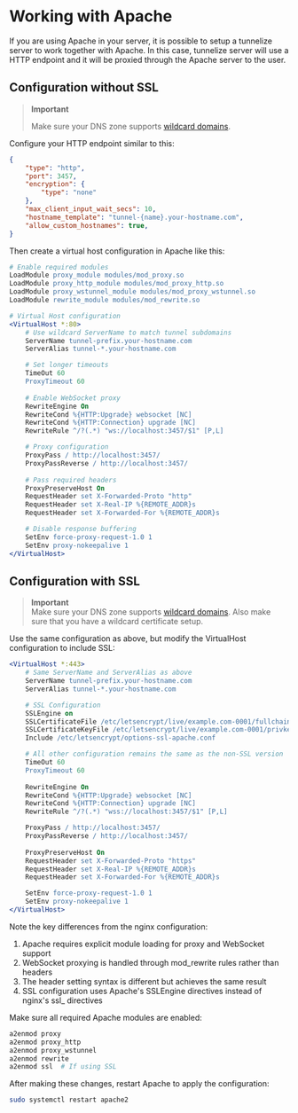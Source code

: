 # Working with Apache

If you are using Apache in your server, it is possible to setup a tunnelize server to work together with Apache. 
In this case, tunnelize server will use a HTTP endpoint and it will be proxied through the Apache server to the user.

## Configuration without SSL

> **Important**  
> 
> Make sure your DNS zone supports [wildcard domains](https://en.wikipedia.org/wiki/Wildcard_DNS_record).

Configure your HTTP endpoint similar to this:

```json
{
    "type": "http",
    "port": 3457,
    "encryption": {
        "type": "none"
    },
    "max_client_input_wait_secs": 10,
    "hostname_template": "tunnel-{name}.your-hostname.com",
    "allow_custom_hostnames": true,
}
```

Then create a virtual host configuration in Apache like this:

```apache
# Enable required modules
LoadModule proxy_module modules/mod_proxy.so
LoadModule proxy_http_module modules/mod_proxy_http.so
LoadModule proxy_wstunnel_module modules/mod_proxy_wstunnel.so
LoadModule rewrite_module modules/mod_rewrite.so

# Virtual Host configuration
<VirtualHost *:80>
    # Use wildcard ServerName to match tunnel subdomains
    ServerName tunnel-prefix.your-hostname.com
    ServerAlias tunnel-*.your-hostname.com

    # Set longer timeouts
    TimeOut 60
    ProxyTimeout 60
    
    # Enable WebSocket proxy
    RewriteEngine On
    RewriteCond %{HTTP:Upgrade} websocket [NC]
    RewriteCond %{HTTP:Connection} upgrade [NC]
    RewriteRule ^/?(.*) "ws://localhost:3457/$1" [P,L]

    # Proxy configuration
    ProxyPass / http://localhost:3457/
    ProxyPassReverse / http://localhost:3457/
    
    # Pass required headers
    ProxyPreserveHost On
    RequestHeader set X-Forwarded-Proto "http"
    RequestHeader set X-Real-IP %{REMOTE_ADDR}s
    RequestHeader set X-Forwarded-For %{REMOTE_ADDR}s

    # Disable response buffering
    SetEnv force-proxy-request-1.0 1
    SetEnv proxy-nokeepalive 1
</VirtualHost>
```

## Configuration with SSL

> **Important**  
> Make sure your DNS zone supports [wildcard domains](https://en.wikipedia.org/wiki/Wildcard_DNS_record). Also make sure that you have a wildcard certificate setup.

Use the same configuration as above, but modify the VirtualHost configuration to include SSL:

```apache
<VirtualHost *:443>
    # Same ServerName and ServerAlias as above
    ServerName tunnel-prefix.your-hostname.com
    ServerAlias tunnel-*.your-hostname.com

    # SSL Configuration
    SSLEngine on
    SSLCertificateFile /etc/letsencrypt/live/example.com-0001/fullchain.pem
    SSLCertificateKeyFile /etc/letsencrypt/live/example.com-0001/privkey.pem
    Include /etc/letsencrypt/options-ssl-apache.conf

    # All other configuration remains the same as the non-SSL version
    TimeOut 60
    ProxyTimeout 60
    
    RewriteEngine On
    RewriteCond %{HTTP:Upgrade} websocket [NC]
    RewriteCond %{HTTP:Connection} upgrade [NC]
    RewriteRule ^/?(.*) "wss://localhost:3457/$1" [P,L]

    ProxyPass / http://localhost:3457/
    ProxyPassReverse / http://localhost:3457/
    
    ProxyPreserveHost On
    RequestHeader set X-Forwarded-Proto "https"
    RequestHeader set X-Real-IP %{REMOTE_ADDR}s
    RequestHeader set X-Forwarded-For %{REMOTE_ADDR}s

    SetEnv force-proxy-request-1.0 1
    SetEnv proxy-nokeepalive 1
</VirtualHost>
```

Note the key differences from the nginx configuration:

1. Apache requires explicit module loading for proxy and WebSocket support
2. WebSocket proxying is handled through mod_rewrite rules rather than headers
3. The header setting syntax is different but achieves the same result
4. SSL configuration uses Apache's SSLEngine directives instead of nginx's ssl_ directives

Make sure all required Apache modules are enabled:
```bash
a2enmod proxy
a2enmod proxy_http
a2enmod proxy_wstunnel
a2enmod rewrite
a2enmod ssl  # If using SSL
```

After making these changes, restart Apache to apply the configuration:
```bash
sudo systemctl restart apache2
```